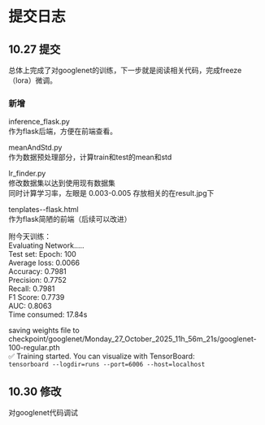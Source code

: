 # 提交日志
## 10.27 提交
总体上完成了对googlenet的训练，下一步就是阅读相关代码，完成freeze（lora）微调。

### 新增
inference_flask.py  
作为flask后端，方便在前端查看。

meanAndStd.py  
作为数据预处理部分，计算train和test的mean和std

lr_finder.py  
修改数据集以达到使用现有数据集  
同时计算学习率，左眼是 0.003-0.005
存放相关的在result.jpg下  

tenplates--flask.html  
作为flask简陋的前端（后续可以改进）

附今天训练：  
Evaluating Network.....  
Test set: Epoch: 100  
Average loss: 0.0066  
Accuracy: 0.7981  
Precision: 0.7752  
Recall: 0.7981  
F1 Score: 0.7739  
AUC: 0.8063  
Time consumed: 17.84s  

saving weights file to   
checkpoint/googlenet/Monday_27_October_2025_11h_56m_21s/googlenet-100-regular.pth  
✅ Training started. You can visualize with TensorBoard:  
```tensorboard --logdir=runs --port=6006 --host=localhost```

## 10.30 修改
对googlenet代码调试
